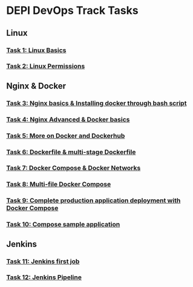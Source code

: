 # DEPI DevOps Track Tasks

## Linux
### [Task 1: Linux Basics](task1/README.md)
### [Task 2: Linux Permissions](task2/README.md)

## Nginx & Docker
### [Task 3: Nginx basics & Installing docker through bash script](task3/README.md)
### [Task 4: Nginx Advanced & Docker basics](task4/README.md)
### [Task 5: More on Docker and Dockerhub](task5/README.md)
### [Task 6: Dockerfile & multi-stage Dockerfile](task6/README.md)
### [Task 7: Docker Compose & Docker Networks](task7/README.md)
### [Task 8: Multi-file Docker Compose](task8/README.md)
### [Task 9: Complete production application deployment with Docker Compose](task9/README.md)
### [Task 10: Compose sample application](task10/README.md)

## Jenkins
### [Task 11: Jenkins first job](task11/README.md)
### [Task 12: Jenkins Pipeline](task12/README.md)

<!-- ### [Task :](task/README.md) -->